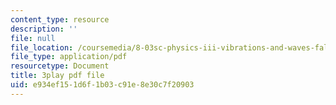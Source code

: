 ```yaml
---
content_type: resource
description: ''
file: null
file_location: /coursemedia/8-03sc-physics-iii-vibrations-and-waves-fall-2016/e934ef151d6f1b03c91e8e30c7f20903_FCFpaKcpuXQ.pdf
file_type: application/pdf
resourcetype: Document
title: 3play pdf file
uid: e934ef15-1d6f-1b03-c91e-8e30c7f20903
---
```

